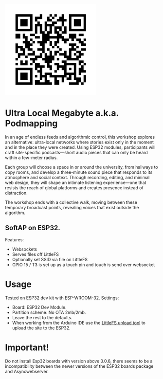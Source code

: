 ![QR code to connect the AP](assets/APQR.png "Connect to the AP 'ultra local megabyte'")

# Ultra Local Megabyte a.k.a. Podmapping

In an age of endless feeds and algorithmic control, this workshop explores an alternative: ultra-local networks where stories exist only in the moment and in the place they were created. Using ESP32 modules, participants will craft site-specific podcasts—short audio pieces that can only be heard within a few-meter radius.

Each group will choose a space in or around the university, from hallways to copy rooms, and develop a three-minute sound piece that responds to its atmosphere and social context. Through recording, editing, and minimal web design, they will shape an intimate listening experience—one that resists the reach of global platforms and creates presence instead of distraction.

The workshop ends with a collective walk, moving between these temporary broadcast points, revealing voices that exist outside the algorithm.

## SoftAP on ESP32. 

Features:
- Websockets
- Serves files off LittleFS
- Optionally set SSID via file on LittleFS
- GPIO 15 / T3 is set up as a touch pin and touch is send over websocket

Usage
=====
Tested on ESP32 dev kit with ESP-WROOM-32. 
Settings:
- Board: ESP32 Dev Module.
- Partition scheme: No OTA 2mb/2mb.
- Leave the rest to the defaults.
- When working from the Arduino IDE use the [LittleFS upload tool](https://github.com/earlephilhower/arduino-littlefs-upload/releases) to upload the site to the ESP32.

Important! 
==========
Do not install Esp32 boards with version above 3.0.6, 
there seems to be a incompatibility between the newer versions 
of the ESP32 boards package and Asyncwebserver.